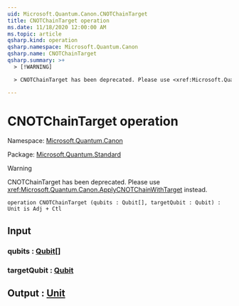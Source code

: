 ```yaml
---
uid: Microsoft.Quantum.Canon.CNOTChainTarget
title: CNOTChainTarget operation
ms.date: 11/18/2020 12:00:00 AM
ms.topic: article
qsharp.kind: operation
qsharp.namespace: Microsoft.Quantum.Canon
qsharp.name: CNOTChainTarget
qsharp.summary: >+
  > [!WARNING]

  > CNOTChainTarget has been deprecated. Please use <xref:Microsoft.Quantum.Canon.ApplyCNOTChainWithTarget> instead.

---
```


# CNOTChainTarget operation

Namespace: [Microsoft.Quantum.Canon](xref:Microsoft.Quantum.Canon)

Package: [Microsoft.Quantum.Standard](https://nuget.org/packages/Microsoft.Quantum.Standard)


> [!WARNING]
> CNOTChainTarget has been deprecated. Please use <xref:Microsoft.Quantum.Canon.ApplyCNOTChainWithTarget> instead.



```qsharp
operation CNOTChainTarget (qubits : Qubit[], targetQubit : Qubit) : Unit is Adj + Ctl
```


## Input

### qubits : [Qubit](xref:microsoft.quantum.lang-ref.qubit)[]




### targetQubit : [Qubit](xref:microsoft.quantum.lang-ref.qubit)





## Output : [Unit](xref:microsoft.quantum.lang-ref.unit)

